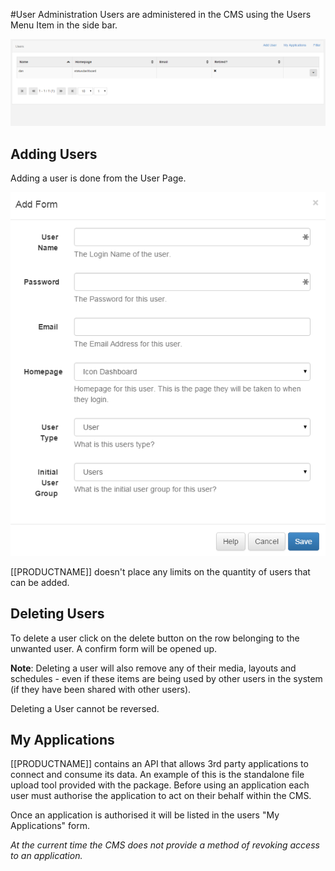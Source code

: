 <!--toc=users-->
#User Administration
Users are administered in the CMS using the Users Menu Item in the side bar.

![User Grid](img/users_user_grid.png)

## Adding Users
Adding a user is done from the User Page.

![Add Form](img/users_user_add_form.png)

[[PRODUCTNAME]] doesn't place any limits on the quantity of users that can be added.

## Deleting Users
To delete a user click on the delete button on the row belonging to the unwanted user. A confirm form will be opened up.

**Note**: Deleting a user will also remove any of their media, layouts and schedules - even if these items are being used by other users in the system (if they have been shared with other users).

Deleting a User cannot be reversed.


## My Applications
[[PRODUCTNAME]] contains an API that allows 3rd party applications to connect and consume its data. An example of this is the standalone file upload tool provided with the package. Before using an application each user must authorise the application to act on their behalf within the CMS.

Once an application is authorised it will be listed in the users "My Applications" form.

_At the current time the CMS does not provide a method of revoking access to an application._